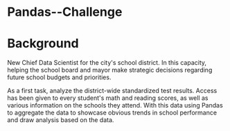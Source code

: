 # Pandas--Challenge

# Background

New Chief Data Scientist for the city's school district. In this capacity, helping the school board and mayor make strategic decisions regarding future school budgets and priorities.

As a first task, analyze the district-wide standardized test results. Access has been given to every student's math and reading scores, as well as various information on the schools they attend. With this data using Pandas to aggregate the data to showcase obvious trends in school performance and draw analysis based on the data.
